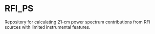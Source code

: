 # RFI_PS
Repository for calculating 21-cm power spectrum contributions from RFI sources with limited instrumental features.
